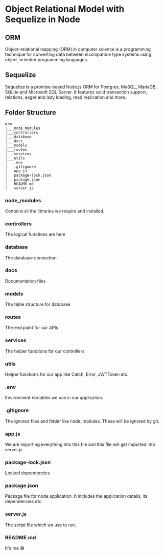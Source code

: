 # Object Relational Model with Sequelize in Node

## ORM

Object–relational mapping (ORM) in computer science is a programming technique for converting data between incompatible type systems using object-oriented programming languages.

## Sequelize

Sequelize is a promise-based Node.js ORM for Postgres, MySQL, MariaDB, SQLite and Microsoft SQL Server. It features solid transaction support, relations, eager and lazy loading, read replication and more.

## Folder Structure

```
orm
|___node_modules
|___controllers
|___database
|___docs
|___models
|___routes
|___services
|___utils
│   .env
|   .gitignore
|   app.js
|   package-lock.json
|   package.json
|   README.md
|   server.js
```

### node_modules

Contains all the libraries we require and installed.

### controllers

The logical functions are here

### database

The database connection

### docs

Documentation files

### models

The table structure for database

### routes

The end point for our APIs

### services

The helper functions for our controllers

### utils

Helper functions for our app like Catch, Error, JWTToken etc.

### .env

Environment Variables we use in our application.

### .gitignore

The ignored files and folder like node_modules. These will be ignored by git.

### app.js

We are importing everything into this file and this file will get imported into server.js

### package-lock.json

Locked dependencies

### package.json

Package file for node application. It includes the application details, its dependencies etc.

### server.js

The script file which we use to run.

### README.md

It's me 😅
